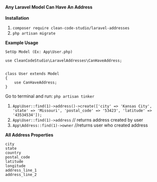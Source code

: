 #### Any Laravel Model Can Have An Address

**Installation**
1. `composer require clean-code-studio/laravel-addresses`
2. `php artisan migrate`

**Example Usage**

`SetUp Model (Ex: App\User.php)`
```
use CleanCodeStudio\LaravelAddresses\CanHaveAddress;


class User extends Model
{
    use CanHaveAddress;
}
```

Go to terminal and run: `php artisan tinker`

1. `App\User::find(1)->address()->create(['city' => 'Kansas City', 'state' => 'Missouri', 'postal_code' => '53423', 'latitude' => '43534534']);`
2. `App\User::find(1)->address` // returns address created by user
3. `App\Address::find(1)->owner` //returns user who created address

**All Address Properties**

```
city
state
country
postal_code
latitude
longitude
address_line_1
address_line_2
```
